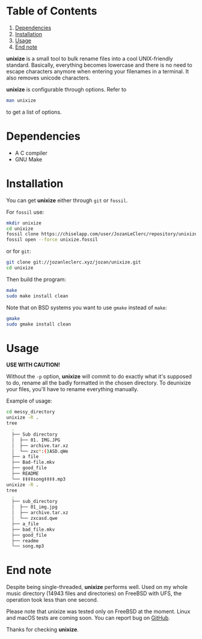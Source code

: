 
# Table of Contents

1.  [Dependencies](#org0cfb26c)
2.  [Installation](#orge26b09a)
3.  [Usage](#orgaf1a9db)
4.  [End note](#orgf54857b)

**unixize** is a small tool to bulk rename files into a cool UNIX-friendly
standard. Basically, everything becomes lowercase and there is no need to
escape characters anymore when entering your filenames in a terminal. It
also removes unicode characters.

**unixize** is configurable through options. Refer to

```sh
man unixize
```

to get a list of options.


<a id="org0cfb26c"></a>

# Dependencies

-   A C compiler
-   GNU Make


<a id="orge26b09a"></a>

# Installation

You can get **unixize** either through `git` or `fossil`.

For `fossil` use:

```sh
mkdir unixize
cd unixize
fossil clone https://chiselapp.com/user/JozanLeClerc/repository/unixize unixize.fossil
fossil open --force unixize.fossil
```

or for `git`:

```sh
git clone git://jozanleclerc.xyz/jozan/unixize.git
cd unixize
```

Then build the program:

```sh
make
sudo make install clean
```

Note that on BSD systems you want to use `gmake` instead of `make`:

```sh
gmake
sudo gmake install clean
```


<a id="orgaf1a9db"></a>

# Usage

**USE WITH CAUTION!**

Without the `-p` option, **unixize** will commit to do exactly
what it's supposed to do, rename all the badly formatted in the chosen
directory. To deunixize your files, you'll have to rename everything
manually.

Example of usage:
```sh
cd messy_directory
unixize -R .
tree
  .
  ├── Sub directory
  │  ├── 01. IMG.JPG
  │  ├── archive.tar.xz
  │  └── zxc*:()ASD.qWe
  ├── a file
  ├── Bad-file.mkv
  ├── good_file
  ├── README
  └── ‡‡‡‡song‡‡‡‡.mp3
unixize -R .
tree
  .
  ├── sub_directory
  │  ├── 01_img.jpg
  │  ├── archive.tar.xz
  │  └── zxcasd.qwe
  ├── a_file
  ├── bad_file.mkv
  ├── good_file
  ├── readme
  └── song.mp3
```


<a id="orgf54857b"></a>

# End note

Despite being single-threaded, **unixize** performs well. Used on my whole music
directory (14943 files and directories) on FreeBSD with UFS, the operation
took less than one second.

Please note that unixize was tested only on FreeBSD at the moment.
Linux and macOS tests are coming soon.  You can report bug on
[GitHub](https://github.com/JozanLeClerc/unixize.git).

Thanks for checking **unixize**.

